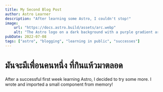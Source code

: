 ```yaml
---
title: My Second Blog Post
author: Astro Learner
description: "After learning some Astro, I couldn't stop!"
image:
    url: "https://docs.astro.build/assets/arc.webp"
    alt: "The Astro logo on a dark background with a purple gradient arc."
pubDate: 2022-07-08
tags: ["astro", "blogging", "learning in public", "successes"]
---
```

# มันจะมีเพื่อนคนหนึ่ง ที่กินแห้วมาตลอด

After a successful first week learning Astro, I decided to try some more. I wrote and imported a small component from memory!